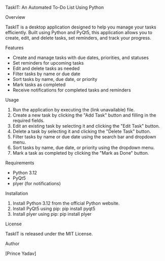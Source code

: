 TaskIT: An Automated To-Do List Using Python

Overview

TaskIT is a desktop application designed to help you manage your tasks efficiently. Built using Python and PyQt5, this application allows you to create, edit, and delete tasks, set reminders, and track your progress.

Features

- Create and manage tasks with due dates, priorities, and statuses
- Set reminders for upcoming tasks
- Edit and delete tasks as needed
- Filter tasks by name or due date
- Sort tasks by name, due date, or priority
- Mark tasks as completed
- Receive notifications for completed tasks and reminders

Usage

1. Run the application by executing the (link unavailable) file.
2. Create a new task by clicking the "Add Task" button and filling in the required fields.
3. Edit an existing task by selecting it and clicking the "Edit Task" button.
4. Delete a task by selecting it and clicking the "Delete Task" button.
5. Filter tasks by name or due date using the search bar and dropdown menu.
6. Sort tasks by name, due date, or priority using the dropdown menu.
7. Mark a task as completed by clicking the "Mark as Done" button.

Requirements

- Python 3.12
- PyQt5
- plyer (for notifications)

Installation

1. Install Python 3.12 from the official Python website.
2. Install PyQt5 using pip: pip install pyqt5
3. Install plyer using pip: pip install plyer

License

TaskIT is released under the MIT License.

Author

[Prince Yadav]
